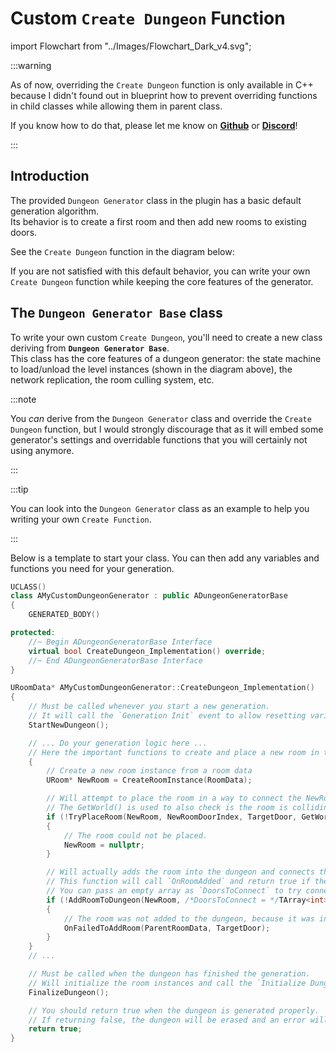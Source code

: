 # Custom `Create Dungeon` Function

import Flowchart from "../Images/Flowchart_Dark_v4.svg";

:::warning

As of now, overriding the `Create Dungeon` function is only available in C++ because I didn't found out in blueprint how to prevent overriding functions in child classes while allowing them in parent class.

If you know how to do that, please let me know on [**Github**](https://github.com/BenPyton/ProceduralDungeon/issues) or [**Discord**](https://discord.gg/YE2dPda2CC)!

:::

## Introduction

The provided `Dungeon Generator` class in the plugin has a basic default generation algorithm.\
Its behavior is to create a first room and then add new rooms to existing doors.

See the `Create Dungeon` function in the diagram below:

<Flowchart/>

If you are not satisfied with this default behavior, you can write your own `Create Dungeon` function while keeping the core features of the generator.

## The `Dungeon Generator Base` class

To write your own custom `Create Dungeon`, you'll need to create a new class deriving from **`Dungeon Generator Base`**.\
This class has the core features of a dungeon generator: the state machine to load/unload the level instances (shown in the diagram above), the network replication, the room culling system, etc.

:::note

You *can* derive from the `Dungeon Generator` class and override the `Create Dungeon` function, but I would strongly discourage that as it will embed some generator's settings and overridable functions that you will certainly not using anymore.

:::

:::tip

You can look into the `Dungeon Generator` class as an example to help you writing your own `Create Function`.

:::

Below is a template to start your class.
You can then add any variables and functions you need for your generation.

```cpp title="MyCustomDungeonGenerator.h"
UCLASS()
class AMyCustomDungeonGenerator : public ADungeonGeneratorBase
{
    GENERATED_BODY()

protected:
	//~ Begin ADungeonGeneratorBase Interface
	virtual bool CreateDungeon_Implementation() override;
	//~ End ADungeonGeneratorBase Interface
}
```

```cpp title="MyCustomDungeonGenerator.cpp"
URoomData* AMyCustomDungeonGenerator::CreateDungeon_Implementation()
{
    // Must be called whenever you start a new generation.
    // It will call the `Generation Init` event to allow resetting variables used for the generation.
    StartNewDungeon();

    // ... Do your generation logic here ...
    // Here the important functions to create and place a new room in the dungeon:
    {
        // Create a new room instance from a room data
        URoom* NewRoom = CreateRoomInstance(RoomData);

        // Will attempt to place the room in a way to connect the NewRoom's door at specified index to the target door.
        // The GetWorld() is used to also check is the room is colliding with actors in the world (when the bUseWorldCollisionCheck is true).
        if (!TryPlaceRoom(NewRoom, NewRoomDoorIndex, TargetDoor, GetWorld())
        {
            // The room could not be placed.
            NewRoom = nullptr;
        }

        // Will actually adds the room into the dungeon and connects the provided doors if possible.
        // This function will call `OnRoomAdded` and return true if the room has been successfully added to the dungeon.
        // You can pass an empty array as `DoorsToConnect` to try connecting all the doors.
        if (!AddRoomToDungeon(NewRoom, /*DoorsToConnect = */TArray<int>{NewRoomDoorIndex}, /*bFailIfNotConnected = */true))
        {
            // The room was not added to the dungeon, because it was invalid (nullptr) or not connected.
            OnFailedToAddRoom(ParentRoomData, TargetDoor);
        }
    }
    // ...

    // Must be called when the dungeon has finished the generation.
    // Will initialize the room instances and call the `Initialize Dungeon` event.
    FinalizeDungeon();

    // You should return true when the dungeon is generated properly.
    // If returning false, the dungeon will be erased and an error will be displayed.
    return true;
}
```
